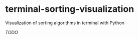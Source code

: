 # terminal-sorting-visualization
Visualization of sorting algorithms in terminal with Python

*TODO*
